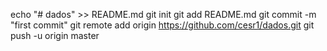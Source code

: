 echo "# dados" >> README.md
git init
git add README.md
git commit -m "first commit"
git remote add origin https://github.com/cesr1/dados.git
git push -u origin master
